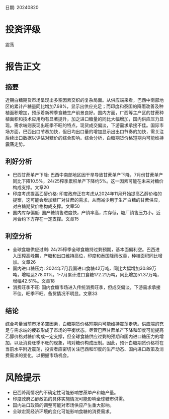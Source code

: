 
日期: 20240820

# 投资评级

震荡

# 报告正文

## 摘要

近期白糖期货市场呈现出多空因素交织的复杂局面。从供应端来看，巴西中南部地区的累计产糖量同比增加7.98%，显示出供应充足；而印度和泰国的降雨改善及种植面积增加，预示着新榨季食糖生产前景良好。国内方面，广西等主产区的甘蔗种植面积和技术应用均有显著提升，加之进口糖量的同比大幅增加，国内供应压力显现。需求端则表现出旺季不旺的特点，现货成交偏淡，下游需求承接不佳。国际市场方面，巴西出口节奏加快，但日均出口量的增加显示出出口节奏的加快，需关注后续出口数据以评估对糖价的综合影响。综合分析，白糖期货价格短期内可能维持震荡走势。

## 利好分析

* 巴西甘蔗单产下降: 巴西中南部地区因干旱导致甘蔗单产下降，7月份甘蔗单产同比下降10.5%，24/25榨季累积单产下降约5%。这一因素可能在未来对糖价构成支撑。文章20
* 印度考虑提高乙醇价格: 印度政府正在考虑从2024年11月开始提高乙醇价格的提案，这可能会增加糖厂对甘蔗的需求，从而减少用于生产白糖的甘蔗供应，对白糖期货价格构成支撑。文章50
* 国内库存偏低: 国产糖销售进度快，产销率高，库存低，糖厂销售压力小，近月合约下方存在一定支撑。文章15

## 利空分析

* 全球食糖供应过剩: 24/25榨季全球食糖持过剩预期，基本面偏利空。巴西进入压榨高峰期，产糖和出口维持高位，印度和泰国降雨改善，种植面积同比增加。文章26
* 国内进口糖压力: 2024年7月我国进口食糖42万吨，同比大幅增加30.89万吨，增幅达278.01%。1-7月累计进口食糖172.21万吨，同比增加51.37万吨，增幅42.51%。文章18
* 消费旺季不旺: 国内食糖市场进入传统消费旺季，但成交偏淡，下游需求承接不佳，旺季不旺、备货情况不明显。文章33

## 结论

综合考量当前市场多空因素，白糖期货价格短期内可能维持震荡走势。供应端的充足与需求端的疲软形成了市场的平衡状态。尽管巴西甘蔗单产下降和印度可能提高乙醇价格对糖价构成一定支撑，但全球食糖供应过剩的预期和国内进口糖压力的增加，以及消费旺季不旺的现象，均对糖价构成压制。因此，预计白糖期货价格将在当前水平附近震荡，投资者应密切关注巴西和印度的生产动态、国内进口政策及消费需求的变化，以把握市场机会。

# 风险提示

* 巴西降雨情况的不确定性可能影响甘蔗单产和糖产量。
* 印度政府乙醇政策的具体实施情况可能影响全球糖市供需。
* 国内进口政策的调整可能对市场供应产生重大影响。
* 全球宏观经济环境的变化可能影响食糖的消费需求。

